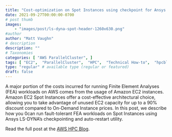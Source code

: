 ```yaml
---
title: "Cost-optimization on Spot Instances using checkpoint for Ansys LS-DYNA"
date: 2021-09-27T00:00:00-0700
# post thumb
images:
    - "images/post/ls-dyna-spot-header-1260x630.png"
#author
author: "Matt Vaughn"
# description
description: ""
# Taxonomies
categories: [ "AWS ParallelCluster", ]
tags: [ "EC2",  "ParallelCluster",  "HPC",  "Technical How-to",  "hpcblog", ]
type: "regular" # available type (regular or featured)
draft: false
---
```


A major portion of the costs incurred for running Finite Element Analyses (FEA) workloads on AWS comes from the usage of Amazon EC2 instances. Amazon EC2 Spot Instances offer a cost-effective architectural choice, allowing you to take advantage of unused EC2 capacity for up to a 90% discount compared to On-Demand Instance prices. In this post, we describe how you 0can run fault-tolerant FEA workloads on Spot Instances using Ansys LS-DYNA’s checkpointing and auto-restart utility.

Read the full post at the [AWS HPC Blog](https://aws.amazon.com/blogs/hpc/cost-optimization-on-spot-instances-using-checkpoints-for-ansys-ls-dyna/).
